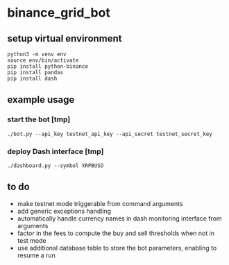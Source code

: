 # binance_grid_bot

## setup virtual environment

```
python3 -m venv env
source env/bin/activate
pip install python-binance
pip install pandas
pip install dash
```

## example usage

### start the bot [tmp]

```
./bot.py --api_key testnet_api_key --api_secret testnet_secret_key
```

### deploy Dash interface [tmp]

```
./dashboard.py --symbol XRPBUSD
```

## to do

* make testnet mode triggerable from command arguments
* add generic exceptions handling
* automatically handle currency names in dash monitoring interface from arguments
* factor in the fees to compute the buy and sell thresholds when not in test mode
* use additional database table to store the bot parameters, enabling to resume a run
